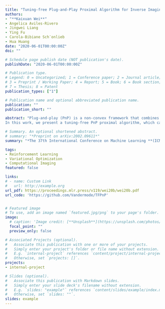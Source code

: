 ```yaml
---
title: "Tuning-free Plug-and-Play Proximal Algorithm for Inverse Imaging Problems"
authors:
- "**Kaixuan Wei**"
- Angelica Aviles-Rivero
- Jingwei Liang 
- Ying Fu
- Carola-Bibiane Sch¨onlieb
- Hua Huang
date: "2020-06-01T00:00:00Z"
doi: ""

# Schedule page publish date (NOT publication's date).
publishDate: "2020-06-01T00:00:00Z"

# Publication type.
# Legend: 0 = Uncategorized; 1 = Conference paper; 2 = Journal article;
# 3 = Preprint / Working Paper; 4 = Report; 5 = Book; 6 = Book section;
# 7 = Thesis; 8 = Patent
publication_types: ["1"]

# Publication name and optional abbreviated publication name.
publication: ""
publication_short: ""

abstract: "Plug-and-play (PnP) is a non-convex framework that combines ADMM or other proximal algorithms  with advanced denoiser priors.  Recently, PnP has achieved great empirical  success, especially with the integration of deep learning-based denoisers. However, a key problem of PnP based approaches is that they require manual parameter tweaking. It is necessary to obtain high-quality results across the high discrepancy in terms of imaging conditions and varying scene content.
In this work, we present a tuning-free PnP proximal algorithm, which can automatically  determine the internal parameters including  the penalty parameter, the denoising strength  and the terminal time. A key part of our approach is to develop a policy network for automatic search of parameters, which can be effectively learned via mixed model-free and model-based deep reinforcement learning. We demonstrate, through numerical and visual experiments, that the learned policy can customize different parameters for different states, and often more efficient and effective than existing handcrafted criteria. Moreover, we discuss the practical considerations of the plugged denoisers, which together with our learned policy yield  state-of-the-art results. This is prevalent on both linear and nonlinear exemplary inverse imaging problems, and in particular, we show promising results on Compressed Sensing MRI and phase retrieval. "

# Summary. An optional shortened abstract.
# summary: "*Preprint on arXiv:2002.09611*"
summary: "*The 37th International Conference on Machine Learning **(ICML 2020)**, Vienna, Austria,* **Outstanding Paper Award, Acceptance Rate: 0.04%** "  

tags:
- Reinforcement Learning
- Variational Optimization
- Computational Imaging
featured: false

links:
# - name: Custom Link
#   url: http://example.org
url_pdf: https://proceedings.mlr.press/v119/wei20b/wei20b.pdf
url_code: 'https://github.com/Vandermode/TFPnP'


# Featured image
# To use, add an image named `featured.jpg/png` to your page's folder. 
image:
  # caption: 'Image credit: [**Unsplash**](https://unsplash.com/photos/s9CC2SKySJM)'
  focal_point: ""
  preview_only: false

# Associated Projects (optional).
#   Associate this publication with one or more of your projects.
#   Simply enter your project's folder or file name without extension.
#   E.g. `internal-project` references `content/project/internal-project/index.md`.
#   Otherwise, set `projects: []`.
projects:
- internal-project

# Slides (optional).
#   Associate this publication with Markdown slides.
#   Simply enter your slide deck's filename without extension.
#   E.g. `slides: "example"` references `content/slides/example/index.md`.
#   Otherwise, set `slides: ""`.
slides: example
---
```

